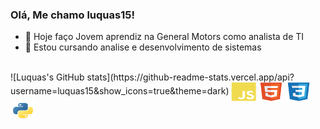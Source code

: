 ### Olá, Me chamo luquas15!

- 🔭 Hoje faço Jovem aprendiz na General Motors como analista de TI
- 🌱 Estou cursando analise e desenvolvimento de sistemas

<div style="display: inline_block"><br>
  ![Luquas's GitHub stats](https://github-readme-stats.vercel.app/api?username=luquas15&show_icons=true&theme=dark)
  <img align="center" alt="luquas-Js" height="30" width="40" src="https://raw.githubusercontent.com/devicons/devicon/master/icons/javascript/javascript-plain.svg">
  <img align="center" alt="Rafa-HTML" height="30" width="40" src="https://raw.githubusercontent.com/devicons/devicon/master/icons/html5/html5-original.svg">
  <img align="center" alt="Rafa-CSS" height="30" width="40" src="https://raw.githubusercontent.com/devicons/devicon/master/icons/css3/css3-original.svg">
  <img align="center" alt="Rafa-Python" height="30" width="40" src="https://raw.githubusercontent.com/devicons/devicon/master/icons/python/python-original.svg">
 </div>
